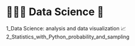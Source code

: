 # 👩🏽‍💻 Data Science 🧬 

1_Data Science: analysis and data visualization 📈
2_Statistics_with_Python_probability_and_sampling  

